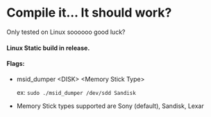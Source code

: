 # Compile it... It should work?

Only tested on Linux soooooo good luck?


#### Linux Static build in release.

#### Flags:

- msid_dumper \<DISK> \<Memory Stick Type>

    ex: `sudo ./msid_dumper /dev/sdd Sandisk`

- Memory Stick types supported are Sony (default), Sandisk, Lexar



